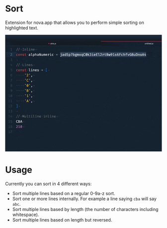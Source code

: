 # Sort

Extension for nova.app that allows you to perform simple sorting on highlighted text.

![usage](https://raw.githubusercontent.com/chrisdl/nova-sort/master/usage.gif)

# Usage

Currently you can sort in 4 different ways:

  - Sort multiple lines based on a regular 0-9a-z sort.
  - Sort one or more lines internally. For example a line saying `cba` will say `abc`.
  - Sort multiple lines based by length (the number of characters including whitespace).
  - Sort multiple lines based on length but reversed.
